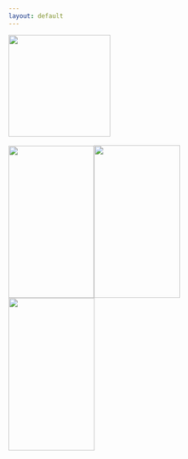 ```yaml
---
layout: default
---
```


<img src="http://coldg.ddns.net/wp-content/uploads/2017/05/fastSwift-1.png" width="200px">
<br/>
<br/>
<img class="alignnone wp-image-113" src="http://coldg.ddns.net/wp-content/uploads/2017/05/IMG_2420.png" alt="" width="168" height="299"><img class="alignnone size-medium wp-image-114" src="http://coldg.ddns.net/wp-content/uploads/2017/05/IMG_2421.png" alt="" width="169" height="300"><img class="alignnone size-medium wp-image-115" src="http://coldg.ddns.net/wp-content/uploads/2017/05/IMG_2422.png" alt="" width="169" height="300">
